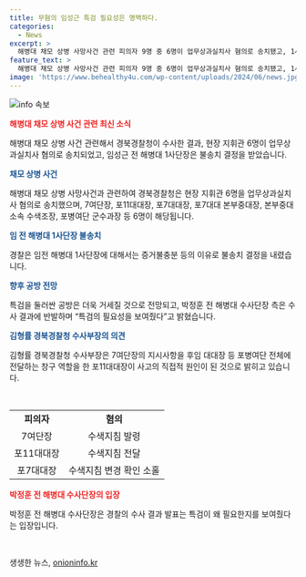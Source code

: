```yaml
---
title: 무혐의 임성근 특검 필요성은 명백하다.
categories:
  - News
excerpt: >
  해병대 채모 상병 사망사건 관련 피의자 9명 중 6명이 업무상과실치사 혐의로 송치됐고, 1사단장에 대해 불송치 결정이 내려졌다. 현장 지휘관 6명이 송치돼 특검 공방 예상되며, 경찰은 7여단장을 포함한 4명에 업무상과실치사 혐의가 있다고 밝혔다. 특검 필요성을 강조하는 의견도 나오고 있다. 7여단장과 임 전 사단장에 대한 공방이 예상되며, 불송치된 사단장에게도 동일한 근거가 적용될 가능성을 지적하고 있다.
feature_text: >
  해병대 채모 상병 사망사건 관련 피의자 9명 중 6명이 업무상과실치사 혐의로 송치됐고, 1사단장에 대해 불송치 결정이 내려졌다. 현장 지휘관 6명이 송치돼 특검 공방 예상되며, 경찰은 7여단장을 포함한 4명에 업무상과실치사 혐의가 있다고 밝혔다. 특검 필요성을 강조하는 의견도 나오고 있다. 7여단장과 임 전 사단장에 대한 공방이 예상되며, 불송치된 사단장에게도 동일한 근거가 적용될 가능성을 지적하고 있다.
image: 'https://www.behealthy4u.com/wp-content/uploads/2024/06/news.jpg'
---
```


<p><img src="https://www.behealthy4u.com/wp-content/uploads/2024/06/news.jpg" alt="info 속보" /></p>

<p><b><span style="color: #ee2323;">해병대 채모 상병 사건 관련 최신 소식</span></b></p>

<p>해병대 채모 상병 사건 관련해서 경북경찰청이 수사한 결과, 현장 지휘관 6명이 업무상과실치사 혐의로 송치되었고, 임성근 전 해병대 1사단장은 불송치 결정을 받았습니다.</p>

<p><b><span style="color: #1a5490;">채모 상병 사건</span></b></p>

<p>해병대 채모 상병 사망사건과 관련하여 경북경찰청은 현장 지휘관 6명을 업무상과실치사 혐의로 송치했으며, 7여단장, 포11대대장, 포7대대장, 포7대대 본부중대장, 본부중대 소속 수색조장, 포병여단 군수과장 등 6명이 해당됩니다.</p>

<p><b><span style="color: #1a5490;">임 전 해병대 1사단장 불송치</span></b></p>

<p>경찰은 임전 해병대 1사단장에 대해서는 증거불충분 등의 이유로 불송치 결정을 내렸습니다.</p>

<p><b><span style="color: #1a5490;">향후 공방 전망</span></b></p>

<p>특검을 둘러싼 공방은 더욱 거세질 것으로 전망되고, 박정훈 전 해병대 수사단장 측은 수사 결과에 반발하며 “특검의 필요성을 보여줬다”고 밝혔습니다. </p>

<p><b><span style="color: #1a5490;">김형률 경북경찰청 수사부장의 의견</span></b></p>

<p>김형률 경북경찰청 수사부장은 7여단장의 지시사항을 후임 대대장 등 포병여단 전체에 전달하는 창구 역할을 한 포11대대장이 사고의 직접적 원인이 된 것으로 밝히고 있습니다.</p>

<p data-ke-size="size16">&nbsp;</p>

<table>
    <tbody>
        <tr>
            <td style="text-align: center; height: 17px;"><b>피의자</b></td>
            <td style="text-align: center; height: 17px;"><b>혐의</b></td>
        </tr>
        <tr>
            <td style="text-align: center; height: 17px;">7여단장</td>
            <td style="text-align: center; height: 17px;">수색지침 발령</td>
        </tr>
        <tr>
            <td style="text-align: center; height: 17px;">포11대대장</td>
            <td style="text-align: center; height: 17px;">수색지침 전달</td>
        </tr>
        <tr>
            <td style="text-align: center; height: 17px;">포7대대장</td>
            <td style="text-align: center; height: 17px;">수색지침 변경 확인 소홀</td>
        </tr>
    </tbody>
</table>

<p><b><span style="color: #ee2323;">박정훈 전 해병대 수사단장의 입장</span></b></p>

<p>박정훈 전 해병대 수사단장은 경찰의 수사 결과 발표는 특검이 왜 필요한지를 보여줬다는 입장입니다.</p>

<p data-ke-size="size16">&nbsp;</p>
생생한 뉴스, <a href="https://onioninfo.kr" rel="dofollow">onioninfo.kr</a>


